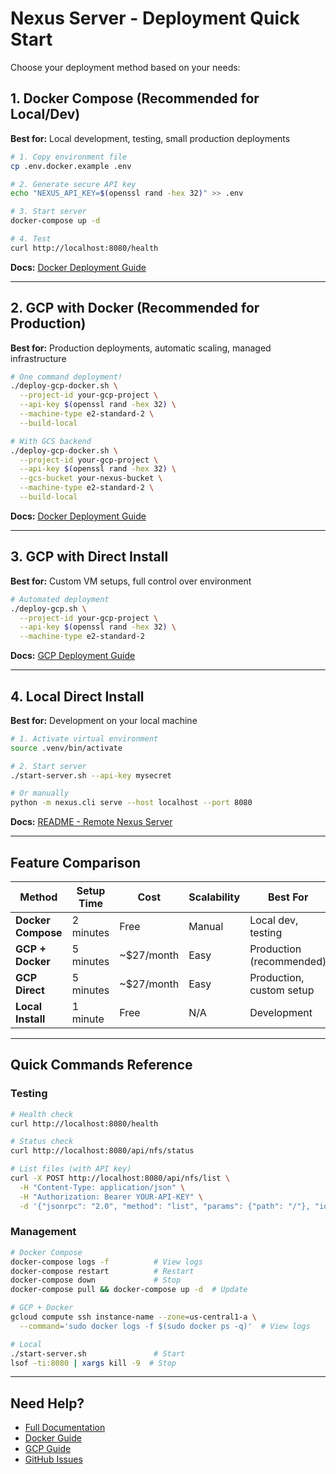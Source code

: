 # Nexus Server - Deployment Quick Start

Choose your deployment method based on your needs:

## 1. Docker Compose (Recommended for Local/Dev)

**Best for:** Local development, testing, small production deployments

```bash
# 1. Copy environment file
cp .env.docker.example .env

# 2. Generate secure API key
echo "NEXUS_API_KEY=$(openssl rand -hex 32)" >> .env

# 3. Start server
docker-compose up -d

# 4. Test
curl http://localhost:8080/health
```

**Docs:** [Docker Deployment Guide](docs/deployment/DOCKER_DEPLOYMENT.md)

---

## 2. GCP with Docker (Recommended for Production)

**Best for:** Production deployments, automatic scaling, managed infrastructure

```bash
# One command deployment!
./deploy-gcp-docker.sh \
  --project-id your-gcp-project \
  --api-key $(openssl rand -hex 32) \
  --machine-type e2-standard-2 \
  --build-local

# With GCS backend
./deploy-gcp-docker.sh \
  --project-id your-gcp-project \
  --api-key $(openssl rand -hex 32) \
  --gcs-bucket your-nexus-bucket \
  --machine-type e2-standard-2 \
  --build-local
```

**Docs:** [Docker Deployment Guide](docs/deployment/DOCKER_DEPLOYMENT.md#gcp-deployment-with-docker)

---

## 3. GCP with Direct Install

**Best for:** Custom VM setups, full control over environment

```bash
# Automated deployment
./deploy-gcp.sh \
  --project-id your-gcp-project \
  --api-key $(openssl rand -hex 32) \
  --machine-type e2-standard-2
```

**Docs:** [GCP Deployment Guide](docs/deployment/GCP_DEPLOYMENT.md)

---

## 4. Local Direct Install

**Best for:** Development on your local machine

```bash
# 1. Activate virtual environment
source .venv/bin/activate

# 2. Start server
./start-server.sh --api-key mysecret

# Or manually
python -m nexus.cli serve --host localhost --port 8080
```

**Docs:** [README - Remote Nexus Server](README.md#remote-nexus-server)

---

## Feature Comparison

| Method | Setup Time | Cost | Scalability | Best For |
|--------|-----------|------|-------------|----------|
| **Docker Compose** | 2 minutes | Free | Manual | Local dev, testing |
| **GCP + Docker** | 5 minutes | ~$27/month | Easy | Production (recommended) |
| **GCP Direct** | 5 minutes | ~$27/month | Easy | Production, custom setup |
| **Local Install** | 1 minute | Free | N/A | Development |

---

## Quick Commands Reference

### Testing

```bash
# Health check
curl http://localhost:8080/health

# Status check
curl http://localhost:8080/api/nfs/status

# List files (with API key)
curl -X POST http://localhost:8080/api/nfs/list \
  -H "Content-Type: application/json" \
  -H "Authorization: Bearer YOUR-API-KEY" \
  -d '{"jsonrpc": "2.0", "method": "list", "params": {"path": "/"}, "id": 1}'
```

### Management

```bash
# Docker Compose
docker-compose logs -f          # View logs
docker-compose restart          # Restart
docker-compose down             # Stop
docker-compose pull && docker-compose up -d  # Update

# GCP + Docker
gcloud compute ssh instance-name --zone=us-central1-a \
  --command='sudo docker logs -f $(sudo docker ps -q)'  # View logs

# Local
./start-server.sh               # Start
lsof -ti:8080 | xargs kill -9  # Stop
```

---

## Need Help?

- [Full Documentation](README.md)
- [Docker Guide](docs/deployment/DOCKER_DEPLOYMENT.md)
- [GCP Guide](docs/deployment/GCP_DEPLOYMENT.md)
- [GitHub Issues](https://github.com/nexi-lab/nexus/issues)
